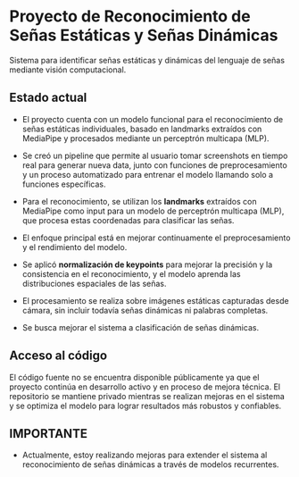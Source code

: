 # Proyecto de Reconocimiento de Señas Estáticas y Señas Dinámicas

Sistema para identificar señas estáticas y dinámicas del lenguaje de señas mediante visión computacional.

## Estado actual

- El proyecto cuenta con un modelo funcional para el reconocimiento de señas estáticas individuales, basado en landmarks extraídos con MediaPipe y procesados mediante un perceptrón multicapa (MLP).

- Se creó un pipeline que permite al usuario tomar screenshots en tiempo real para generar nueva data, junto con funciones de preprocesamiento y un proceso automatizado para entrenar el modelo llamando solo a funciones específicas.

- Para el reconocimiento, se utilizan los **landmarks** extraídos con MediaPipe como input para un modelo de perceptrón multicapa (MLP), que procesa estas coordenadas para clasificar las señas.

- El enfoque principal está en mejorar continuamente el preprocesamiento y el rendimiento del modelo.

- Se aplicó **normalización de keypoints** para mejorar la precisión y la consistencia en el reconocimiento, y el modelo aprenda las distribuciones espaciales de las señas.

- El procesamiento se realiza sobre imágenes estáticas capturadas desde cámara, sin incluir todavía señas dinámicas ni palabras completas.

- Se busca mejorar el sistema a clasificación de señas dinámicas.
  
## Acceso al código

El código fuente no se encuentra disponible públicamente ya que el proyecto continúa en desarrollo activo y en proceso de mejora técnica.
El repositorio se mantiene privado mientras se realizan mejoras en el sistema y se optimiza el modelo para lograr resultados más robustos y confiables.

## IMPORTANTE

- Actualmente, estoy realizando mejoras para extender el sistema al reconocimiento de señas dinámicas a través de modelos recurrentes.

